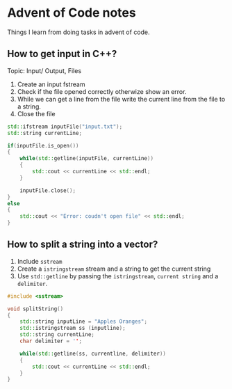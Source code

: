 # Advent of Code notes

Things I learn from doing tasks in advent of code.

## How to get input in C++?

Topic: Input/ Output, Files

1. Create an input fstream
2. Check if the file opened correctly otherwize show an error.
3. While we can get a line from the file write the current line from the file to a string.
4. Close the file

```cpp
std::ifstream inputFile("input.txt");
std::string currentLine;

if(inputFile.is_open())
{
    while(std::getline(inputFile, currentLine))
    {
        std::cout << currentLine << std::endl;
    }

    inputFile.close();
}
else
{
    std::cout << "Error: coudn't open file" << std::endl;
}
```

## How to split a string into a vector?

1. Include `sstream`
2. Create a `istringstream` stream and a string to get the current string
3. Use `std::getline` by passing the `istringstream`, `current string` and a `delimiter`.

```cpp
#include <sstream>

void splitString()
{
    std::string inputLine = "Apples Oranges";
    std::istringstream ss (inputline);
    std::string currentLine;
    char delimiter = '';

    while(std::getline(ss, currentline, delimiter))
    {
        std::cout << currentLine << std::endl;
    }
}

```
